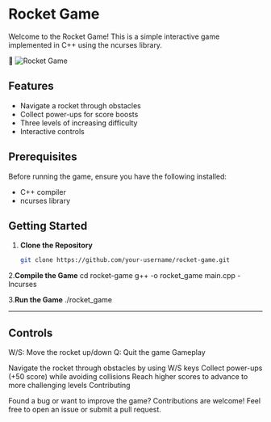 # Rocket Game

Welcome to the Rocket Game! This is a simple interactive game implemented in C++ using the ncurses library.
<!-- Include Font Awesome CSS -->
<link rel="stylesheet" href="https://cdnjs.cloudflare.com/ajax/libs/font-awesome/5.15.4/css/all.min.css" />

<!-- Add an icon in the README -->
<i class="fas fa-rocket"></i>
:rocket: 
![Rocket Game]([https://img.freepik.com/free-vector/isolated-landscape-planet-surface-with-colony-buildings_1308-85739.jpg?w=2000&t=st=1704130532~exp=1704131132~hmac=cfb06ef87ce0e038b8621b3041c266b84b3dd28383b5e5bbb8b1d09c259bb286](https://img.freepik.com/free-vector/spacecraft-background_23-2147904159.jpg?w=1380&t=st=1705677595~exp=1705678195~hmac=5740c155c37e0fb32a13e848685936331019cc8636459f1b4e8266c70bbb2e9e))



## Features

- Navigate a rocket through obstacles
- Collect power-ups for score boosts
- Three levels of increasing difficulty
- Interactive controls

## Prerequisites

Before running the game, ensure you have the following installed:

- C++ compiler
- ncurses library

## Getting Started

1. **Clone the Repository**
   ```bash
   git clone https://github.com/your-username/rocket-game.git
   
2.**Compile the Game**
cd rocket-game
g++ -o rocket_game main.cpp -lncurses

3.**Run the Game**
./rocket_game

------------------------
## Controls

W/S: Move the rocket up/down
Q: Quit the game
Gameplay

Navigate the rocket through obstacles by using W/S keys
Collect power-ups (+50 score) while avoiding collisions
Reach higher scores to advance to more challenging levels
Contributing

Found a bug or want to improve the game? Contributions are welcome! Feel free to open an issue or submit a pull request.
